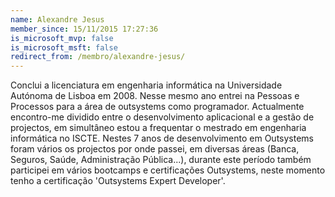 ```yaml
---
name: Alexandre Jesus
member_since: 15/11/2015 17:27:36
is_microsoft_mvp: false
is_microsoft_msft: false
redirect_from: /membro/alexandre-jesus/
---
```

Conclui a licenciatura em engenharia informática na Universidade 
Autónoma de Lisboa em 2008. Nesse mesmo ano entrei na Pessoas e 
Processos para a área de outsystems como programador. Actualmente 
encontro-me dividido entre o desenvolvimento aplicacional e a gestão de 
projectos, em simultâneo estou a frequentar o mestrado em engenharia 
informática no ISCTE. Nestes 7 anos de desenvolvimento em Outsystems 
foram vários os projectos por onde passei, em diversas áreas (Banca, 
Seguros, Saúde, Administração Pública...), durante este período também 
participei em vários bootcamps e certificações Outsystems, neste momento
 tenho a certificação 'Outsystems Expert Developer'.